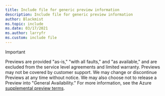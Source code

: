 ```yaml
---
title: Include file for generic preview information
description: Include file for generic preview information
author: Blackmist
ms.topic: include
ms.date: 03/17/2021
ms.author: larryfr
ms.custom: include file
---
```


> [!IMPORTANT]
> Previews are provided "as-is," "with all faults," and "as available," and are excluded from the service level agreements and limited warranty. Previews may not be covered by customer support. We may change or discontinue Previews at any time without notice. We may also choose not to release a Preview into "General Availability." For more information, see the Azure [supplemental preview terms](https://azure.microsoft.com/support/legal/preview-supplemental-terms/).